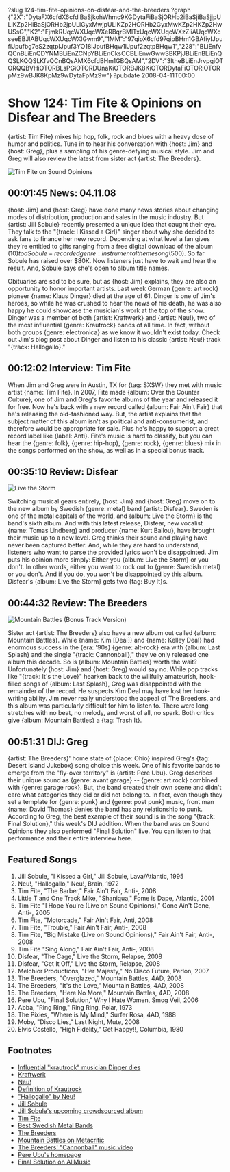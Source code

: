 ?slug 124-tim-fite-opinions-on-disfear-and-the-breeders
?graph {"2X":"DytaFX6cfdX6cfdiBaSjkohWhmc9KGDytaFiBaSjORHb2iBaSjiBaSjjpULlKZp2HiBaSjORHb2jpULlGyxMwjpULlKZp2HORHb2GyxMwKZp2HKZp2HwUSsG","K2":"FjmkRUqcWXUqcWXeRBqrBMlTxUqcWXUqcWXzZIiAUqcWXcseeEBJlABUqcWXUqcWXlGwm9","1MM":"97qipX6cfd97qipBHm1GBAfiyIJpufIJpufbg7eS2zqtpIJpuf3YO18IJpufBHqw1IJpuf2zqtpBHqw1","228":"BLiEnfvQCnBLiEnQDYNMBLiEnZCNpYBLiEnCksCCBLiEnwGwwSBKPjJBLiEnBLiEnQQSLKQQSLKfvQCnBQsAMX6cfdBHm1GBQsAM","2DV":"3ltheBLiEnJrvpgiOTORQQBVHiOTORBLsPGiOTORDUnaKiOTORBJK8KiOTORDytaFiOTORiOTORpMz9wBJK8KpMz9wDytaFpMz9w"}
?pubdate 2008-04-11T00:00

# Show 124: Tim Fite & Opinions on Disfear and The Breeders
{artist: Tim Fite} mixes hip hop, folk, rock and blues with a heavy dose of humor and politics. Tune in to hear his conversation with {host: Jim} and {host: Greg}, plus a sampling of his genre-defying musical style. Jim and Greg will also review the latest from sister act {artist: The Breeders}.

![Tim Fite on Sound Opinions](http://static.soundopinions.org/images/2008/TimFite.jpg)

## 00:01:45 News: 04.11.08
{host: Jim} and {host: Greg} have done many news stories about changing modes of distribution, production and sales in the music industry. But {artist: Jill Sobule} recently presented a unique idea that caught their eye. They talk to the "{track: I Kissed a Girl}" singer about why she decided to ask fans to finance her new record. Depending at what level a fan gives they're entitled to gifts ranging from a free digital download of the album ($10) to a Sobule-recorded {genre: instrumental} theme song ($500). So far Sobule has raised over $80K. Now listeners just have to wait and hear the result. And, Sobule says she's open to album title names.

Obituaries are sad to be sure, but as {host: Jim} explains, they are also an opportunity to honor important artists. Last week German {genre: art rock} pioneer {name: Klaus Dinger} died at the age of 61. Dinger is one of Jim's heroes, so while he was crushed to hear the news of his death, he was also happy he could showcase the musician's work at the top of the show. Dinger was a member of both {artist: Kraftwerk} and {artist: Neu!}, two of the most influential {genre: Krautrock} bands of all time. In fact, without both groups {genre: electronica} as we know it wouldn't exist today. Check out Jim's blog post about Dinger and listen to his classic {artist: Neu!} track "{track: Hallogallo}."

## 00:12:02 Interview: Tim Fite
When Jim and Greg were in Austin, TX for {tag: SXSW} they met with music artist {name: Tim Fite}. In 2007, Fite made {album: Over the Counter Culture}, one of Jim and Greg's favorite albums of the year and released it for free. Now he's back with a new record called {album: Fair Ain't Fair} that he's releasing the old-fashioned way. But, the artist explains that the subject matter of this album isn't as political and anti-consumerist, and therefore would be appropriate for sale. Plus he's happy to support a great record label like {label: Anti}. Fite's music is hard to classify, but you can hear the {genre: folk}, {genre: hip-hop}, {genre: rock}, {genre: blues} mix in the songs performed on the show, as well as in a special bonus track.

## 00:35:10 Review: Disfear
![Live the Storm](http://is3.mzstatic.com/image/thumb/Music/v4/80/fc/fc/80fcfc84-a0be-707f-018e-4fc2a2b228cd/source/600x600bb.jpg "189886450/267034492")

Switching musical gears entirely, {host: Jim} and {host: Greg} move on to the new album by Swedish {genre: metal} band {artist: Disfear}. Sweden is one of the metal capitals of the world, and {album: Live the Storm} is the band's sixth album. And with this latest release, Disfear, new vocalist {name: Tomas Lindberg} and producer {name: Kurt Ballou}, have brought their music up to a new level. Greg thinks their sound and playing have never been captured better. And, while they are hard to understand, listeners who want to parse the provided lyrics won't be disappointed. Jim puts his opinion more simply: Either you {album: Live the Storm} or you don't. In other words, either you want to rock out to {genre: Swedish metal} or you don't. And if you do, you won't be disappointed by this album. Disfear's {album: Live the Storm} gets two {tag: Buy It}s.

## 00:44:32 Review: The Breeders
![Mountain Battles (Bonus Track Version)](http://is2.mzstatic.com/image/thumb/Music/v4/63/e7/0a/63e70a8c-82b8-fa3f-c166-a054ab99feb0/source/600x600bb.jpg "790125/275601786")

Sister act {artist: The Breeders} also have a new album out called {album: Mountain Battles}. While {name: Kim [Deal]} and {name: Kelley Deal} had enormous success in the {era: '90s} {genre: alt-rock} era with {album: Last Splash} and the single "{track: Cannonball}," they've only released one album this decade. So is {album: Mountain Battles} worth the wait? Unfortunately {host: Jim} and {host: Greg} would say no. While pop tracks like "{track: It's the Love}" hearken back to the willfully amateurish, hook-filled songs of {album: Last Splash}, Greg was disappointed with the remainder of the record. He suspects Kim Deal may have lost her hook-writing ability. Jim never really understood the appeal of The Breeders, and this album was particularly difficult for him to listen to. There were long stretches with no beat, no melody, and worst of all, no spark. Both critics give {album: Mountain Battles} a {tag: Trash It}.

## 00:51:31 DIJ: Greg
{artist: The Breeders}' home state of {place: Ohio} inspired Greg's {tag: Desert Island Jukebox} song choice this week. One of his favorite bands to emerge from the "fly-over territory" is {artist: Pere Ubu}. Greg describes their unique sound as {genre: avant garage} -- {genre: art rock} combined with {genre: garage rock}. But, the band created their own scene and didn't care what categories they did or did not belong to. In fact, even though they set a template for {genre: punk} and {genre: post punk} music, front man {name: David Thomas} denies the band has any relationship to punk. According to Greg, the best example of their sound is in the song "{track: Final Solution}," this week's DIJ addition. When the band was on Sound Opinions they also performed "Final Solution" live. You can listen to that performance and their entire interview here.

## Featured Songs
1. Jill Sobule, "I Kissed a Girl," Jill Sobule, Lava/Atlantic, 1995
2. Neu!, "Hallogallo," Neu!, Brain, 1972
3. Tim Fite, "The Barber," Fair Ain't Fair, Anti-, 2008
4. Little T and One Track Mike, "Shaniqua," Fome is Dape, Atlantic, 2001
5. Tim Fite "I Hope You're (Live on Sound Opinions)," Gone Ain't Gone, Anti-, 2005
6. Tim Fite, "Motorcade," Fair Ain't Fair, Anti, 2008
7. Tim Fite, "Trouble," Fair Ain't Fair, Anti-, 2008
8. Tim Fite, "Big Mistake (Live on Sound Opinions)," Fair Ain't Fair, Anti-, 2008 
9. Tim Fite "Sing Along," Fair Ain't Fair, Anti-, 2008
10. Disfear, "The Cage," Live the Storm, Relapse, 2008
11. Disfear, "Get It Off," Live the Storm, Relapse, 2008
12. Melchior Productions, "Her Majesty," No Disco Future, Perlon, 2007
13. The Breeders, "Overglazed," Mountain Battles, 4AD, 2008
14. The Breeders, "It's the Love," Mountain Battles, 4AD, 2008
15. The Breeders, "Here No More," Mountain Battles, 4AD, 2008
16. Pere Ubu, "Final Solution," Why I Hate Women, Smog Veil, 2006
17. Abba, "Ring Ring," Ring Ring, Polar, 1973
18. The Pixies, "Where is My Mind," Surfer Rosa, 4AD, 1988
19. Moby, "Disco Lies," Last Night, Mute, 2008
20. Elvis Costello, "High Fidelity," Get Happy!!, Columbia, 1980

## Footnotes
- [Influential "krautrock" musician Dinger dies](http://www.reuters.com/article/musicNews/idUSN0343900420080403)
- [Kraftwerk](http://www.kraftwerk.com/)
- [Neu!](http://www.allmusic.com/artist/neu%21-mn0000387815)
- [Definition of Krautrock](http://www.progarchives.com/subgenre.asp?style=17)
- ["Hallogallo" by Neu!](http://www.youtube.com/watch?v=ZbAWBElA6dA)
- [Jill Sobule](http://www.jillsobule.com/home.html)
- [Jill Sobule's upcoming crowdsourced album](http://www.jillsnextrecord.com/)
- [Tim Fite](https://myspace.com/timfite)
- [Best Swedish Metal Bands](http://heavymetal.about.com/od/toppicks/tp/top_swedish.htm)
- [The Breeders](http://www.4ad.com/breeders/)
- [Mountain Battles on Metacritic](http://www.metacritic.com/music/artists/breeders/mountainbattles?q=mountain%20battles)
- [The Breeders' "Cannonball" music video](http://www.youtube.com/watch?v=0RiJMZQXa2o)
- [Pere Ubu's homepage](http://ubuprojex.net/)
- [Final Solution on AllMusic](http://www.allmusic.com/cg/amg.dll?p=amg&sql=33:0pfixcugldhe)
